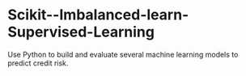 # Scikit--Imbalanced-learn-Supervised-Learning
Use Python to build and evaluate several machine learning models to predict credit risk. 
